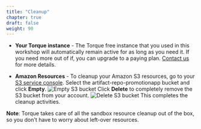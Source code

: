 ```yaml
---
title: "Cleanup"
chapter: true
draft: false
weight: 90
--- 
```


- **Your Torque instance** - The Torque free instance that you used in this workshop will automatically remain active for as long as you need it. If you need more out of if, you can upgrade to a paying plan. [Contact us](https://info.quali.com/contact-us) for more details.

- **Amazon Resources** - To cleanup your Amazon S3 resources, go to your [S3 service console](https://s3.console.aws.amazon.com/s3/home#/listBuckets). Select the artifact-repo-promotionapp bucket and click **Empty**.
![Empty S3 bucket](/images/cleanup/delete-s3-3.png)
 Click **Delete** to completely remove the S3 bucket from your account.
![Delete S3 bucket](/images/cleanup/delete-s3-4.png)
 This completes the cleanup activities.
 
 __Note__: Torque takes care of all the sandbox resource cleanup out of the box, so you don't have to worry about left-over resources.

